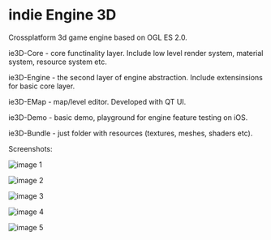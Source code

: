 indie Engine 3D
=======

Crossplatform 3d game engine based on OGL ES 2.0.

ie3D-Core - core functinality layer. Include low level render system, material system, resource system etc.

ie3D-Engine - the second layer of engine abstraction. Include extensinsions for basic core layer.

ie3D-EMap - map/level editor. Developed with QT UI. 

ie3D-Demo - basic demo, playground for engine feature testing on iOS. 

ie3D-Bundle - just folder with resources (textures, meshes, shaders etc).

Screenshots:

![image 1](https://github.com/codeoneclick/indieEngine3D/blob/develop/ie3D-Doc/Screenshots/ScreenShot04.png)

![image 2](https://github.com/codeoneclick/indieEngine3D/blob/develop/ie3D-Doc/Screenshots/ScreenShot05.png)

![image 3](https://github.com/codeoneclick/indieEngine3D/blob/develop/ie3D-Doc/Screenshots/ScreenShot01.png)

![image 4](https://github.com/codeoneclick/indieEngine3D/blob/develop/ie3D-Doc/Screenshots/ScreenShot02.png)

![image 5](https://github.com/codeoneclick/indieEngine3D/blob/develop/ie3D-Doc/Screenshots/ScreenShot03.png)
